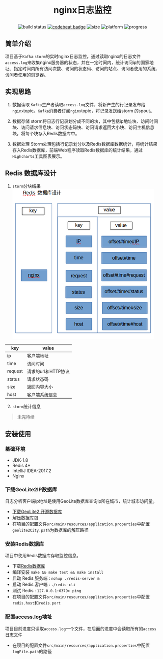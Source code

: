 # <p align='center'>nginx日志监控</p>

<div align="center">

![build status](https://travis-ci.org/fenlan/storm-nginx-log.svg?branch=master)
[![codebeat badge](https://codebeat.co/badges/cbf116f9-877c-420c-b8c1-1414beb9917a)](https://codebeat.co/projects/github-com-fenlan-storm-nginx-log-master)
![size](https://github-size-badge.herokuapp.com/fenlan/storm-nginx-log.svg)
![platform](https://img.shields.io/badge/platform-Linux-orange.svg)
![progress](http://progressed.io/bar/16?title=completed)

</div>

## 简单介绍
项目基于`Kafka` `storm`的实时nginx日志监控，通过读取nginx的日志文件`access.log`来收集nginx服务器的状态，并在一定时间内，统计访问ip的国家地址、指定时间内所有访问次数、访问的状态码、访问的站点、访问者使用的系统、访问者使用的浏览器。

## 实现思路
1. 数据读取
`Kafka`生产者读取`access.log`文件，将新产生的行记录发布给`nginx`topic。`Kafka`消费者订阅`nginx`topic，将记录发送给storm 的spout。

2. 数据存储
storm将日志行记录划分成不同的块，其中包括ip地址块、访问时间块、访问请求信息块、访问状态码快、访问请求返回大小块、访问主机信息块。将每个块存入Redis数据库中。

3. 数据处理
Storm处理包括行记录划分以及Redis数据库数据统计，将统计结果存入Redis数据库，前端Web程序读取Redis数据库的统计结果，通过`Highcharts`工具图表展示。

## Redis 数据库设计
1. `storm`分块结果
![](https://github.com/fenlan/Mycode/blob/master/images/redis.png)

| key | value |
|--------|--------|
|   ip     |   客户端地址     |
|   time   |   访问时间       |
|   request|   请求的url和HTTP协议 |
|   status |   请求状态码     |
|   size   |   返回内容大小   |
|   host   |   客户端系统信息  |

2. `storm`统计信息
> 未完待续

## 安装使用

### 基础环境
- JDK-1.8
- Redis 4+
- IntelliJ IDEA-2017.2
- Nginx

### 下载GeoLite2IP数据库
日志分析客户端ip地址是使用GeoLite数据库查询ip所在城市，统计城市访问量。
- [下载GeoLite2 开源数据库](https://dev.maxmind.com/zh-hans/geoip/geoip2/geolite2-%E5%BC%80%E6%BA%90%E6%95%B0%E6%8D%AE%E5%BA%93/)
- 解压数据库包
- 在项目的配置文件`src/main/resources/application.properties`中配置`geolite2City.path`为数据库的解压路径

### 安装Redis数据库
项目中使用Redis数据库存取监控信息。
- 下载[Redis数据库](https://redis.io/)
- 编译安装 `make && make test && make install`
- 启动 Redis 服务端 : `nohup ./redis-server &`
- 启动 Redis 客户端 : `./redis-cli`
- 测试 Redis : `127.0.0.1:6379> ping`
- 在项目的配置文件`src/main/resources/application.properties`中配置`redis.host`和`redis.port`

### 配置access.log地址
项目目前进度只读取`access.log`一个文件，在后面的进度中会读取所有的`access`日志文件
- 在项目的配置文件`src/main/resources/application.properties`中配置`logFile.path`的路径